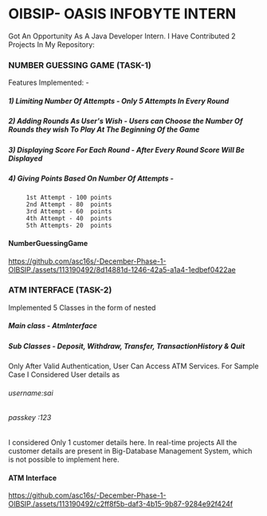 # OIBSIP- OASIS INFOBYTE INTERN 
Got An Opportunity As A Java Developer Intern. I Have Contributed 2 Projects In My Repository:
### NUMBER GUESSING GAME (TASK-1)

Features Implemented: -
##### 1) Limiting Number Of Attempts - Only 5 Attempts In Every Round
##### 2) Adding Rounds As User's Wish - Users can Choose the Number Of Rounds they wish To Play At The Beginning Of the Game
##### 3) Displaying Score For Each Round - After Every Round Score Will Be Displayed
##### 4) Giving Points Based On Number Of Attempts - 
         1st Attempt - 100 points
         2nd Attempt - 80  points
         3rd Attempt - 60  points
         4th Attempt - 40  points
         5th Attempts- 20  points

#### NumberGuessingGame
     




https://github.com/asc16s/-December-Phase-1-OIBSIP./assets/113190492/8d14881d-1246-42a5-a1a4-1edbef0422ae






### ATM INTERFACE (TASK-2)
Implemented 5 Classes in the form of nested
##### Main class - AtmInterface
##### Sub Classes - Deposit, Withdraw, Transfer, TransactionHistory & Quit
Only After Valid Authentication, User Can Access ATM Services. For Sample Case I Considered User details as
###### username:sai 
###### passkey :123 
I considered Only 1 customer details here. In real-time projects All the customer details are present in Big-Database Management System, which is not possible to implement here.

#### ATM Interface



https://github.com/asc16s/-December-Phase-1-OIBSIP./assets/113190492/c2ff8f5b-daf3-4b15-9b87-9284e92f424f

